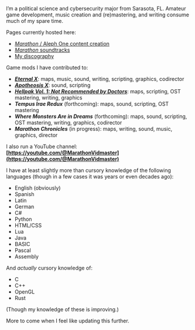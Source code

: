 I’m a political science and cybersecurity major from Sarasota, FL. Amateur game development, music creation and (re)mastering, and writing consume much of my spare time.

Pages currently hosted here:

* [*Marathon* / Aleph One content creation](https://aaronfreed.github.io/aaronfreed/mapmaking.html)
* [*Marathon* soundtracks](https://aaronfreed.github.io/aaronfreed/soundtracks.html)
* [My discography](https://aaronfreed.github.io/aaronfreed/discography.html)

Game mods I have contributed to:

* ***[Eternal X](http://eternal.bungie.org/)***: maps, music, sound, writing, scripting, graphics, codirector
* ***[Apotheosis X](https://simplici7y.com/items/apotheosis-x-5)***: sound, scripting
* ***[Hellpak Vol. 1: Not Recommended by Doctors](https://simplici7y.com/items/dungeons-hellpak-vol-1-not-recommended-by-doctors)***: maps, scripting, OST mastering, writing, graphics
* ***Tempus Irae Redux*** (forthcoming): maps, sound, scripting, OST mastering
* ***Where Monsters Are in Dreams*** (forthcoming): maps, sound, scripting, OST mastering, writing, graphics, codirector
* ***Marathon Chronicles*** (in progress): maps, writing, sound, music, graphics, director

I also run a YouTube channel: **[https://youtube.com/@MarathonVidmaster](https://youtube.com/@MarathonVidmaster)**

I have at least slightly more than cursory knowledge of the following languages (though in a few cases it was years or even decades ago):

* English (obviously)
* Spanish
* Latin
* German
* C#
* Python
* HTML/CSS
* Lua
* Java
* BASIC
* Pascal
* Assembly

And *actually* cursory knowledge of:

* C
* C++
* OpenGL
* Rust

(Though my knowledge of these is improving.)

More to come when I feel like updating this further.
